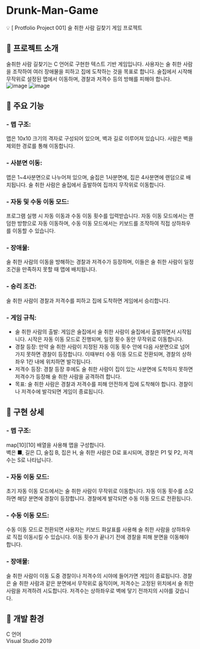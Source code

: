 # Drunk-Man-Game
💡 [ Protfolio Project 001] 술 취한 사람 길찾기 게임 프로젝트

## 📌 프로젝트 소개
술취한 사람 길찾기는 C 언어로 구현한 텍스트 기반 게임입니다. 사용자는 술 취한 사람을 조작하여 여러 장애물을 피하고 집에 도착하는 것을 목표로 합니다. 술집에서 시작해 무작위로 설정된 맵에서 이동하며, 경찰과 저격수 등의 방해를 피해야 합니다.  
![image](https://github.com/user-attachments/assets/eadd34d0-d70e-4680-89e8-408c335103d1)
![image](https://github.com/user-attachments/assets/c16c1849-1929-49e6-bfed-8b3cc7889c7e)

## 📌 주요 기능
### - 맵 구조: 
  맵은 10x10 크기의 격자로 구성되어 있으며, 벽과 길로 이루어져 있습니다. 사람은 벽을 제외한 경로를 통해 이동합니다.
### - 사분면 이동: 
  맵은 1~4사분면으로 나누어져 있으며, 술집은 1사분면에, 집은 4사분면에 랜덤으로 배치됩니다. 술 취한 사람은 술집에서 출발하여 집까지 무작위로 이동합니다.
### - 자동 및 수동 이동 모드: 
  프로그램 실행 시 자동 이동과 수동 이동 횟수를 입력받습니다. 자동 이동 모드에서는 랜덤한 방향으로 자동 이동하며, 수동 이동 모드에서는 키보드를 조작하여 직접 상하좌우를 이동할 수 있습니다.
### - 장애물: 
  술 취한 사람의 이동을 방해하는 경찰과 저격수가 등장하며, 이들은 술 취한 사람이 일정 조건을 만족하지 못할 때 맵에 배치됩니다.
### - 승리 조건: 
  술 취한 사람이 경찰과 저격수를 피하고 집에 도착하면 게임에서 승리합니다.
### - 게임 규칙:
  - 술 취한 사람의 출발: 게임은 술집에서 술 취한 사람이 술집에서 출발하면서 시작됩니다. 시작은 자동 이동 모드로 진행되며, 일정 횟수 동안 무작위로 이동합니다.  
  - 경찰 등장: 만약 술 취한 사람이 지정된 자동 이동 횟수 안에 다음 사분면으로 넘어가지 못하면 경찰이 등장합니다. 이때부터 수동 이동 모드로 전환되며, 경찰의 상하좌우 1칸 내에 위치하면 발각됩니다.  
  - 저격수 등장: 경찰 등장 후에도 술 취한 사람이 집이 있는 사분면에 도착하지 못하면 저격수가 등장해 술 취한 사람을 공격하려 합니다.  
  - 목표: 술 취한 사람은 경찰과 저격수를 피해 안전하게 집에 도착해야 합니다. 경찰이나 저격수에 발각되면 게임이 종료됩니다.  
   
  
## 📌 구현 상세
### - 맵 구조:
  map[10][10] 배열을 사용해 맵을 구성합니다.  
  벽은 ■, 길은 □, 술집 B, 집은 H, 술 취한 사람은 D로 표시되며, 경찰은 P1 및 P2, 저격수는 S로 나타납니다.
### - 자동 이동 모드:
  초기 자동 이동 모드에서는 술 취한 사람이 무작위로 이동합니다. 자동 이동 횟수를 소모하면 해당 분면에 경찰이 등장합니다. 경찰에게 발각되면 수동 이동 모드로 전환됩니다.
### - 수동 이동 모드:
  수동 이동 모드로 전환되면 사용자는 키보드 화살표를 사용해 술 취한 사람을 상하좌우로 직접 이동시킬 수 있습니다. 이동 횟수가 끝나기 전에 경찰을 피해 분면을 이동해야 합니다.
### - 장애물:
  술 취한 사람이 이동 도중 경찰이나 저격수의 시야에 들어가면 게임이 종료됩니다.  경찰은 술 취한 사람과 같은 분면에서 무작위로 움직이며, 저격수는 고정된 위치에서 술 취한 사람을 저격하려 시도합니다. 저격수는 상하좌우로 벽에 닿기 전까지의 시야를 갖습니다. 
  
## 📌 개발 환경
  C 언어  
  Visual Studio 2019
